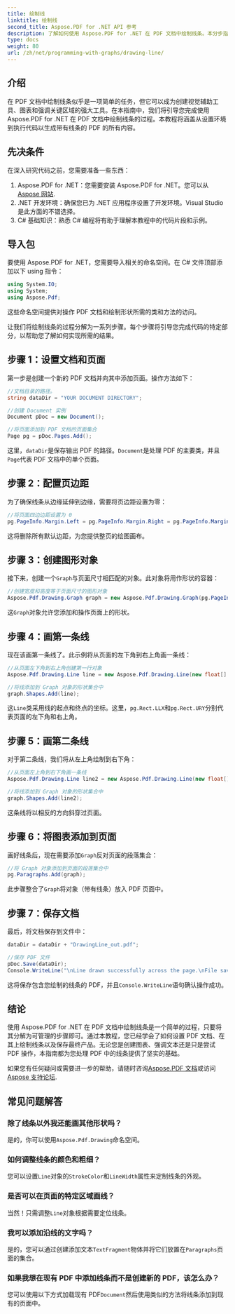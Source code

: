```yaml
---
title: 绘制线
linktitle: 绘制线
second_title: Aspose.PDF for .NET API 参考
description: 了解如何使用 Aspose.PDF for .NET 在 PDF 文档中绘制线条。本分步指南涵盖了设置文档、添加线条和保存文件。
type: docs
weight: 80
url: /zh/net/programming-with-graphs/drawing-line/
---
```

## 介绍

在 PDF 文档中绘制线条似乎是一项简单的任务，但它可以成为创建视觉辅助工具、图表和强调关键区域的强大工具。在本指南中，我们将引导您完成使用 Aspose.PDF for .NET 在 PDF 文档中绘制线条的过程。本教程将涵盖从设置环境到执行代码以生成带有线条的 PDF 的所有内容。

## 先决条件

在深入研究代码之前，您需要准备一些东西：

1.  Aspose.PDF for .NET：您需要安装 Aspose.PDF for .NET。您可以从[Aspose 网站](https://releases.aspose.com/pdf/net/).
2. .NET 开发环境：确保您已为 .NET 应用程序设置了开发环境。Visual Studio 是此方面的不错选择。
3. C# 基础知识：熟悉 C# 编程将有助于理解本教程中的代码片段和示例。

## 导入包

要使用 Aspose.PDF for .NET，您需要导入相关的命名空间。在 C# 文件顶部添加以下 using 指令：

```csharp
using System.IO;
using System;
using Aspose.Pdf;
```

这些命名空间提供对操作 PDF 文档和绘制形状所需的类和方法的访问。

让我们将绘制线条的过程分解为一系列步骤。每个步骤将引导您完成代码的特定部分，以帮助您了解如何实现所需的结果。

## 步骤 1：设置文档和页面

第一步是创建一个新的 PDF 文档并向其中添加页面。操作方法如下：

```csharp
//文档目录的路径。
string dataDir = "YOUR DOCUMENT DIRECTORY";

//创建 Document 实例
Document pDoc = new Document();

//将页面添加到 PDF 文档的页面集合
Page pg = pDoc.Pages.Add();
```

这里，`dataDir`是保存输出 PDF 的路径。`Document`是处理 PDF 的主要类，并且`Page`代表 PDF 文档中的单个页面。

## 步骤 2：配置页边距

为了确保线条从边缘延伸到边缘，需要将页边距设置为零：

```csharp
//将页面四边边距设置为 0
pg.PageInfo.Margin.Left = pg.PageInfo.Margin.Right = pg.PageInfo.Margin.Bottom = pg.PageInfo.Margin.Top = 0;
```

这将删除所有默认边距，为您提供整页的绘图画布。

## 步骤 3：创建图形对象

接下来，创建一个`Graph`与页面尺寸相匹配的对象。此对象将用作形状的容器：

```csharp
//创建宽度和高度等于页面尺寸的图形对象
Aspose.Pdf.Drawing.Graph graph = new Aspose.Pdf.Drawing.Graph(pg.PageInfo.Width, pg.PageInfo.Height);
```

这`Graph`对象允许您添加和操作页面上的形状。

## 步骤 4：画第一条线

现在该画第一条线了。此示例将从页面的左下角到右上角画一条线：

```csharp
//从页面左下角到右上角创建第一行对象
Aspose.Pdf.Drawing.Line line = new Aspose.Pdf.Drawing.Line(new float[] { (float)pg.Rect.LLX, 0, (float)pg.PageInfo.Width, (float)pg.Rect.URY });

//将线添加到 Graph 对象的形状集合中
graph.Shapes.Add(line);
```

这`Line`类采用线的起点和终点的坐标。这里，`pg.Rect.LLX`和`pg.Rect.URY`分别代表页面的左下角和右上角。

## 步骤 5：画第二条线

对于第二条线，我们将从左上角绘制到右下角：

```csharp
//从页面左上角到右下角画一条线
Aspose.Pdf.Drawing.Line line2 = new Aspose.Pdf.Drawing.Line(new float[] { 0, (float)pg.Rect.URY, (float)pg.PageInfo.Width, (float)pg.Rect.LLX });

//将线添加到 Graph 对象的形状集合中
graph.Shapes.Add(line2);
```

这条线将以相反的方向斜穿过页面。

## 步骤 6：将图表添加到页面

画好线条后，现在需要添加`Graph`反对页面的段落集合：

```csharp
//将 Graph 对象添加到页面的段落集合中
pg.Paragraphs.Add(graph);
```

此步骤整合了`Graph`将对象（带有线条）放入 PDF 页面中。

## 步骤 7：保存文档

最后，将文档保存到文件中：

```csharp
dataDir = dataDir + "DrawingLine_out.pdf";

//保存 PDF 文件
pDoc.Save(dataDir);
Console.WriteLine("\nLine drawn successfully across the page.\nFile saved at " + dataDir);
```

这将保存包含您绘制的线条的 PDF，并且`Console.WriteLine`语句确认操作成功。

## 结论

使用 Aspose.PDF for .NET 在 PDF 文档中绘制线条是一个简单的过程，只要将其分解为可管理的步骤即可。通过本教程，您已经学会了如何设置 PDF 文档、在其上绘制线条以及保存最终产品。无论您是创建图表、强调文本还是只是尝试 PDF 操作，本指南都为您处理 PDF 中的线条提供了坚实的基础。

如果您有任何疑问或需要进一步的帮助，请随时咨询[Aspose.PDF 文档](https://reference.aspose.com/pdf/net/)或访问[Aspose 支持论坛](https://forum.aspose.com/c/pdf/10).

## 常见问题解答

### 除了线条以外我还能画其他形状吗？
是的，你可以使用`Aspose.Pdf.Drawing`命名空间。

### 如何调整线条的颜色和粗细？
您可以设置`Line`对象的`StrokeColor`和`LineWidth`属性来定制线条的外观。

### 是否可以在页面的特定区域画线？
当然！只需调整`Line`对象根据需要定位线条。

### 我可以添加沿线的文字吗？
是的，您可以通过创建添加文本`TextFragment`物体并将它们放置在`Paragraphs`页面的集合。

### 如果我想在现有 PDF 中添加线条而不是创建新的 PDF，该怎么办？
您可以使用以下方式加载现有 PDF`Document`然后使用类似的方法将线条添加到现有的页面中。